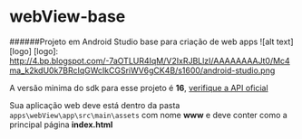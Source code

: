 # webView-base
######Projeto em Android Studio base para criação de web apps
![alt text][logo]
[logo]: http://4.bp.blogspot.com/-7aOTLUR4IqM/V2IxRJBLlzI/AAAAAAAAJt0/Mc4ma_k2kdU0k7BRcIqGWcIkCGSriWV6gCK4B/s1600/android-studio.png

A versão minima do sdk para esse projeto é **16**,  [verifique a API oficial](https://developer.android.com/about/versions/android-4.1.html)

Sua aplicação web deve está dentro da pasta `apps\webView\app\src\main\assets` com nome **www** e deve conter como a principal página **index.html**

